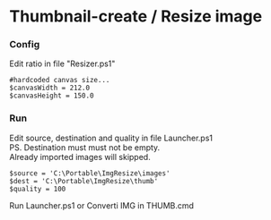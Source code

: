 # Thumbnail-create / Resize image

### Config

Edit ratio in file "Resizer.ps1"

```
#hardcoded canvas size...
$canvasWidth = 212.0
$canvasHeight = 150.0
```

### Run

Edit source, destination and quality in file Launcher.ps1  
PS. Destination must must not be empty.  
Already imported images will skipped.  


```
$source = 'C:\Portable\ImgResize\images'
$dest = 'C:\Portable\ImgResize\thumb'
$quality = 100
```

Run Launcher.ps1 or Converti IMG in THUMB.cmd

